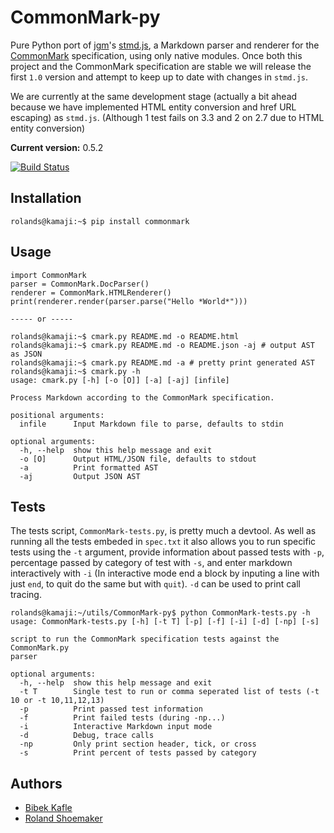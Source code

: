 CommonMark-py
=============

Pure Python port of [jgm](https://github.com/jgm)'s [stmd.js](https://github.com/jgm/stmd/blob/master/js/stmd.js), a Markdown parser and renderer for the [CommonMark](http://commonmark.org) specification, using only native modules. Once both this project and the CommonMark specification are stable we will release the first `1.0` version and attempt to keep up to date with changes in `stmd.js`.

We are currently at the same development stage (actually a bit ahead because we have implemented HTML entity conversion and href URL escaping) as `stmd.js`. (Although 1 test fails on 3.3 and 2 on 2.7 due to HTML entity conversion)

**Current version:** 0.5.2

[![Build Status](https://travis-ci.org/rolandshoemaker/CommonMark-py.svg?branch=master)](https://travis-ci.org/rolandshoemaker/CommonMark-py)

Installation
------------

    rolands@kamaji:~$ pip install commonmark

Usage
-----

	import CommonMark
	parser = CommonMark.DocParser()
	renderer = CommonMark.HTMLRenderer()
	print(renderer.render(parser.parse("Hello *World*")))
    
    ----- or -----
    
	rolands@kamaji:~$ cmark.py README.md -o README.html
	rolands@kamaji:~$ cmark.py README.md -o README.json -aj # output AST as JSON
	rolands@kamaji:~$ cmark.py README.md -a # pretty print generated AST
	rolands@kamaji:~$ cmark.py -h
	usage: cmark.py [-h] [-o [O]] [-a] [-aj] [infile]

	Process Markdown according to the CommonMark specification.

	positional arguments:
	  infile      Input Markdown file to parse, defaults to stdin

	optional arguments:
	  -h, --help  show this help message and exit
	  -o [O]      Output HTML/JSON file, defaults to stdout
	  -a          Print formatted AST
	  -aj         Output JSON AST

Tests
-----

The tests script, `CommonMark-tests.py`, is pretty much a devtool. As well as running all the tests embeded in `spec.txt` it also allows you to run specific tests using the `-t` argument, provide information about passed tests with `-p`, percentage passed by category of test with `-s`, and enter markdown interactively with `-i` (In interactive mode end a block by inputing a line with just `end`, to quit do the same but with `quit`). `-d` can be used to print call tracing.

	rolands@kamaji:~/utils/CommonMark-py$ python CommonMark-tests.py -h
	usage: CommonMark-tests.py [-h] [-t T] [-p] [-f] [-i] [-d] [-np] [-s]

	script to run the CommonMark specification tests against the CommonMark.py
	parser

	optional arguments:
	  -h, --help  show this help message and exit
	  -t T        Single test to run or comma seperated list of tests (-t 10 or -t 10,11,12,13)
	  -p          Print passed test information
	  -f          Print failed tests (during -np...)
	  -i          Interactive Markdown input mode
	  -d          Debug, trace calls
	  -np         Only print section header, tick, or cross
	  -s          Print percent of tests passed by category

Authors
-------
* [Bibek Kafle](https://github.com/kafle)
* [Roland Shoemaker](https://github.com/rolandshoemaker)
